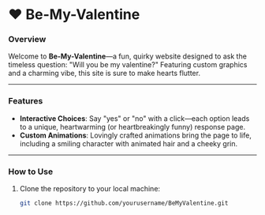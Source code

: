 # ❤️ Be-My-Valentine


### Overview
Welcome to **Be-My-Valentine**—a fun, quirky website designed to ask the timeless question: "Will you be my valentine?" Featuring custom graphics and a charming vibe, this site is sure to make hearts flutter.

---

### Features
- **Interactive Choices**: Say "yes" or "no" with a click—each option leads to a unique, heartwarming (or heartbreakingly funny) response page.
- **Custom Animations**: Lovingly crafted animations bring the page to life, including a smiling character with animated hair and a cheeky grin.

---

### How to Use
1. Clone the repository to your local machine:
   ```bash
   git clone https://github.com/yourusername/BeMyValentine.git
